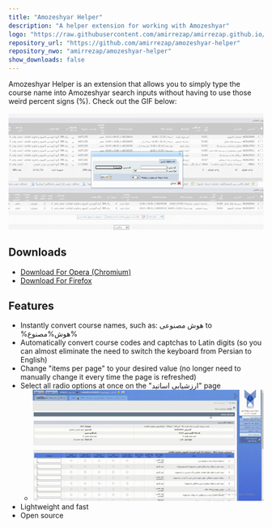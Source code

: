```yaml
---
title: "Amozeshyar Helper"
description: "A helper extension for working with Amozeshyar"
logo: "https://raw.githubusercontent.com/amirrezap/amirrezap.github.io/main/amozeshyar-helper/assets/header.png"
repository_url: "https://github.com/amirrezap/amozeshyar-helper"
repository_nwo: "amirrezap/amozeshyar-helper"
show_downloads: false
---
```


<!-- <p align="center">
  <img src="https://raw.githubusercontent.com/amirrezap/amirrezap.github.io/main/amozeshyar-helper/assets/header.png"/>
</p> -->

Amozeshyar Helper is an extension that allows you to simply type the course name into Amozeshyar search inputs without having to use those weird percent signs (%). Check out the GIF below:

![](https://raw.githubusercontent.com/amirrezap/amirrezap.github.io/main/amozeshyar-helper/assets/amozeshyar-helper.gif)

## Downloads
- <a href="https://github.com/amirrezap/amozeshyar-helper/releases/download/v1.0.1/amozeshyar-helper-1.0.1.crx">Download For Opera (Chromium)</a>
- <a href="https://github.com/amirrezap/amozeshyar-helper/releases/download/v1.0.1/amozeshyar-helper-1.0.1.xpi">Download For Firefox</a>

<!-- <p align="center">
  <a href="https://github.com/amirrezap/amozeshyar-helper/releases/download/v1.0.1/amozeshyar-helper-1.0.1.crx">Download For Opera (Chromium)</a>
  |
  <a href="https://github.com/amirrezap/amozeshyar-helper/releases/download/v1.0.1/amozeshyar-helper-1.0.1.xpi">Download For Firefox</a>
</p> -->

## Features

- Instantly convert course names, such as: هوش مصنوعی to %هوش%مصنوع%
- Automatically convert course codes and captchas to Latin digits (so you can almost eliminate the need to switch the keyboard from Persian to English)
- Change "items per page" to your desired value (no longer need to manually change it every time the page is refreshed)
- Select all radio options at once on the "ارزشیابی اساتید" page
  - ![](https://raw.githubusercontent.com/amirrezap/amirrezap.github.io/main/amozeshyar-helper/assets/studentProffEvaluation.gif)
- Lightweight and fast
- Open source